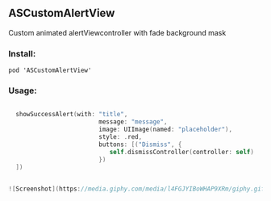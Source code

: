 ## ASCustomAlertView

Custom animated alertViewcontroller with fade background mask

### Install:

~~~
pod 'ASCustomAlertView'
~~~

### Usage:
```swift

  showSuccessAlert(with: "title",
                         message: "message",
                         image: UIImage(named: "placeholder"),
                         style: .red,
                         buttons: [("Dismiss", {
                            self.dismissController(controller: self)
                         })
  ])
  

![Screenshot](https://media.giphy.com/media/l4FGJYIBoWHAP9XRm/giphy.gif)
